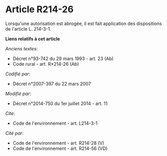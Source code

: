 # Article R214-26

Lorsqu'une autorisation est abrogée, il est fait application des dispositions de l'article L. 214-3-1.

**Liens relatifs à cet article**

_Anciens textes_:

  - Décret n°93-742 du 29 mars 1993 - art. 23 (Ab)
  - Code rural - art. R*214-26 (Ab)

_Codifié par_:

  - Décret n°2007-397 du 22 mars 2007

_Modifié par_:

  - Décret n°2014-750 du 1er juillet 2014 - art. 11

_Cite_:

  - Code de l'environnement - art. L214-3-1

_Cité par_:

  - Code de l'environnement - art. R214-28 (V)
  - Code de l'environnement - art. R214-56 (VD)
